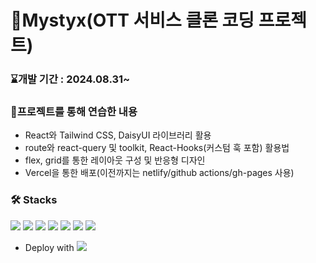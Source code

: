 # 🦄Mystyx(OTT 서비스 클론 코딩 프로젝트)
### ⌛개발 기간  : 2024.08.31~
### 💪프로젝트를 통해 연습한 내용
- React와 Tailwind CSS, DaisyUI 라이브러리 활용
- route와 react-query 및 toolkit, React-Hooks(커스텀 훅 포함) 활용법
- flex, grid를 통한 레이아웃 구성 및 반응형 디자인
- Vercel을 통한 배포(이전까지는 netlify/github actions/gh-pages 사용)
### 🛠️ Stacks
<img src="https://img.shields.io/badge/React-61DAFB?logo=React&logoColor=white"/> <img src="https://img.shields.io/badge/HTML-E34F26?logo=Html5&logoColor=white"/> <img src="https://img.shields.io/badge/CSS-1572B6?logo=CSS3&logoColor=white"/> <img src="https://img.shields.io/badge/JavaScript-F7DF1E?logo=JavaScript&logoColor=white"/> <img src="https://img.shields.io/badge/Tailwind_CSS-06B6D4?logo=tailwindcss&logoColor=white"/> <img src="https://img.shields.io/badge/DaisyUI-5A0EF8?logo=daisyui&logoColor=white"/>  <img src="https://img.shields.io/badge/npm-CB3837?logo=npm&logoColor=white"/>

- Deploy with <img src="https://img.shields.io/badge/Vercel-000000?logo=vercel&logoColor=white"/>
